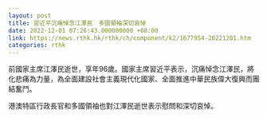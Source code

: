 ```yaml
---
layout: post
title: 習近平沉痛悼念江澤民　多國領袖深切哀悼
date: 2022-12-01 07:26:43.000000000 +08:00
link: https://news.rthk.hk/rthk/ch/component/k2/1677954-20221201.htm
categories: rthk
---
```


前國家主席江澤民逝世，享年96歲。國家主席習近平表示，沉痛悼念江澤民，將化悲痛為力量，為全面建設社會主義現代化國家、全面推進中華民族偉大復興而團結奮鬥。

港澳特區行政長官和多國領袖也對江澤民逝世表示慰問和深切哀悼。
